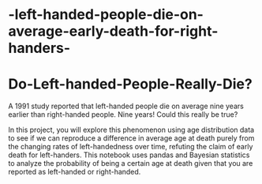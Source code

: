 # -left-handed-people-die-on-average-early-death-for-right-handers-

# Do-Left-handed-People-Really-Die?
 A 1991 study reported that left-handed people die on average nine years earlier than right-handed people. Nine years! Could this really be true?

In this project, you will explore this phenomenon using age distribution data to see if we can reproduce a difference in average age at death purely from the changing rates of left-handedness over time, refuting the claim of early death for left-handers. This notebook uses pandas and Bayesian statistics to analyze the probability of being a certain age at death given that you are reported as left-handed or right-handed.
